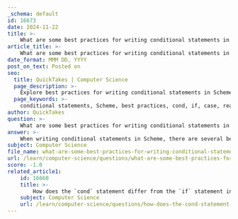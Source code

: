```yaml
---
_schema: default
id: 16673
date: 2024-11-22
title: >-
    What are some best practices for writing conditional statements in Scheme?
article_title: >-
    What are some best practices for writing conditional statements in Scheme?
date_format: MMM DD, YYYY
post_on_text: Posted on
seo:
  title: QuickTakes | Computer Science
  page_description: >-
    Explore best practices for writing conditional statements in Scheme for improved clarity, efficiency, and maintenance of your code.
  page_keywords: >-
    conditional statements, Scheme, best practices, cond, if, case, readability, boolean values, return values, avoid deep nesting, commenting logic, test edge cases
author: QuickTakes
question: >-
    What are some best practices for writing conditional statements in Scheme?
answer: >-
    When writing conditional statements in Scheme, there are several best practices to consider to ensure clarity, efficiency, and maintainability of your code. Here are some key guidelines:\n\n1. **Use `cond` for Multiple Conditions**: When you have multiple conditions to evaluate, prefer using the `cond` statement over nested `if` statements. This enhances readability and structure. The general form of a `cond` expression is:\n   ```scheme\n   (cond\n     [condition1 result1]\n     [condition2 result2]\n     [else default-result])\n   ```\n   This structure allows you to clearly see all conditions and their corresponding results.\n\n2. **Leverage Boolean Values**: In Scheme, any value except `#f` is considered true. This means you can use various expressions directly in your conditionals. For example:\n   ```scheme\n   (if (not (equal? x y)) 'not-equal 'equal)\n   ```\n   This approach can simplify your conditions.\n\n3. **Return Values from Conditionals**: Remember that both branches of an `if` statement return values. This is different from some other languages where `if` statements do not return a value. For example:\n   ```scheme\n   (if (> x 0) 'positive 'non-positive)\n   ```\n   This will return either `'positive` or `'non-positive` based on the condition.\n\n4. **Use `case` for Discrete Values**: If you are checking a variable against a set of discrete values, consider using the `case` statement. This can make your code cleaner and more efficient:\n   ```scheme\n   (case variable\n     ((value1) result1)\n     ((value2) result2)\n     (else default-result))\n   ```\n\n5. **Avoid Deep Nesting**: Deeply nested conditionals can make your code hard to read and maintain. If you find yourself nesting many `if` statements, consider refactoring your code to use `cond` or breaking the logic into separate functions.\n\n6. **Comment Your Logic**: When using complex conditions, add comments to explain the logic behind your conditionals. This will help others (and yourself) understand the reasoning when revisiting the code later.\n\n7. **Test Edge Cases**: Always test your conditionals with edge cases to ensure they behave as expected. This is particularly important for conditions that involve comparisons or logical operations.\n\nBy following these best practices, you can write clear, efficient, and maintainable conditional statements in Scheme, making your programs more robust and easier to understand.
subject: Computer Science
file_name: what-are-some-best-practices-for-writing-conditional-statements-in-scheme.md
url: /learn/computer-science/questions/what-are-some-best-practices-for-writing-conditional-statements-in-scheme
score: -1.0
related_article1:
    id: 16660
    title: >-
        How does the `cond` statement differ from the `if` statement in Scheme?
    subject: Computer Science
    url: /learn/computer-science/questions/how-does-the-cond-statement-differ-from-the-if-statement-in-scheme
---
```


&nbsp;